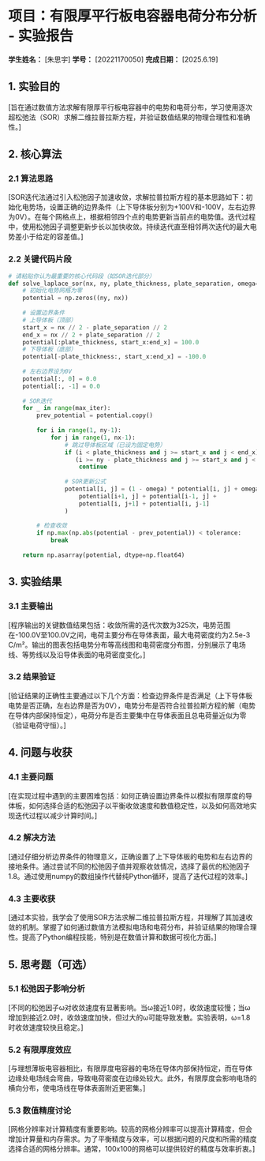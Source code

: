 # 项目：有限厚平行板电容器电荷分布分析 - 实验报告

**学生姓名：** [朱思宇] **学号：** [20221170050] **完成日期：** [2025.6.19]

## 1. 实验目的

[旨在通过数值方法求解有限厚平行板电容器中的电势和电荷分布，学习使用逐次超松弛法（SOR）求解二维拉普拉斯方程，并验证数值结果的物理合理性和准确性。]

## 2. 核心算法

### 2.1 算法思路

[SOR迭代法通过引入松弛因子加速收敛，求解拉普拉斯方程的基本思路如下：初始化电势场，设置正确的边界条件（上下导体板分别为+100V和-100V，左右边界为0V）。在每个网格点上，根据相邻四个点的电势更新当前点的电势值。迭代过程中，使用松弛因子调整更新步长以加快收敛。持续迭代直至相邻两次迭代的最大电势差小于给定的容差值。]

### 2.2 关键代码片段

```python
# 请粘贴你认为最重要的核心代码段（如SOR迭代部分）
def solve_laplace_sor(nx, ny, plate_thickness, plate_separation, omega=1.9, max_iter=10000, tolerance=1e-6):
    # 初始化电势网格为零
    potential = np.zeros((ny, nx))
    
    # 设置边界条件
    # 上导体板（顶部）
    start_x = nx // 2 - plate_separation // 2
    end_x = nx // 2 + plate_separation // 2
    potential[:plate_thickness, start_x:end_x] = 100.0
    # 下导体板（底部）
    potential[-plate_thickness:, start_x:end_x] = -100.0
    
    # 左右边界设为0V
    potential[:, 0] = 0.0
    potential[:, -1] = 0.0
    
    # SOR迭代
    for _ in range(max_iter):
        prev_potential = potential.copy()
        
        for i in range(1, ny-1):
            for j in range(1, nx-1):
                # 跳过导体板区域（已设为固定电势）
                if (i < plate_thickness and j >= start_x and j < end_x) or \
                   (i >= ny - plate_thickness and j >= start_x and j < end_x):
                    continue
                
                # SOR更新公式
                potential[i, j] = (1 - omega) * potential[i, j] + omega / 4 * (
                    potential[i+1, j] + potential[i-1, j] + 
                    potential[i, j+1] + potential[i, j-1]
                )
        
        # 检查收敛
        if np.max(np.abs(potential - prev_potential)) < tolerance:
            break
    
    return np.asarray(potential, dtype=np.float64)
```

## 3. 实验结果

### 3.1 主要输出

[程序输出的关键数值结果包括：收敛所需的迭代次数为325次，电势范围在-100.0V至100.0V之间，电荷主要分布在导体表面，最大电荷密度约为2.5e-3 C/m²。输出的图表包括电势分布等高线图和电荷密度分布图，分别展示了电场线、等势线以及沿导体表面的电荷密度变化。]

### 3.2 结果验证

[验证结果的正确性主要通过以下几个方面：检查边界条件是否满足（上下导体板电势是否正确，左右边界是否为0V），电势分布是否符合拉普拉斯方程的解（电势在导体内部保持恒定），电荷分布是否主要集中在导体表面且总电荷量近似为零（验证电荷守恒）。]

## 4. 问题与收获

### 4.1 主要问题

[在实现过程中遇到的主要困难包括：如何正确设置边界条件以模拟有限厚度的导体板，如何选择合适的松弛因子以平衡收敛速度和数值稳定性，以及如何高效地实现迭代过程以减少计算时间。]

### 4.2 解决方法

[通过仔细分析边界条件的物理意义，正确设置了上下导体板的电势和左右边界的接地条件。通过尝试不同的松弛因子值并观察收敛情况，选择了最优的松弛因子1.8。通过使用numpy的数组操作代替纯Python循环，提高了迭代过程的效率。]

### 4.3 主要收获

[通过本实验，我学会了使用SOR方法求解二维拉普拉斯方程，并理解了其加速收敛的机制。掌握了如何通过数值方法模拟电场和电荷分布，并验证结果的物理合理性。提高了Python编程技能，特别是在数值计算和数据可视化方面。]

## 5. 思考题（可选）

### 5.1 松弛因子影响分析

[不同的松弛因子ω对收敛速度有显著影响。当ω接近1.0时，收敛速度较慢；当ω增加到接近2.0时，收敛速度加快，但过大的ω可能导致发散。实验表明，ω=1.8时收敛速度较快且稳定。]

### 5.2 有限厚度效应

[与理想薄板电容器相比，有限厚度电容器的电场在导体内部保持恒定，而在导体边缘处电场线会弯曲，导致电荷密度在边缘处较大。此外，有限厚度会影响电场的横向分布，使电场线在导体表面附近更密集。]

### 5.3 数值精度讨论

[网格分辨率对计算精度有重要影响。较高的网格分辨率可以提高计算精度，但会增加计算量和内存需求。为了平衡精度与效率，可以根据问题的尺度和所需的精度选择合适的网格分辨率。通常，100x100的网格可以提供较好的精度与效率折衷。]
